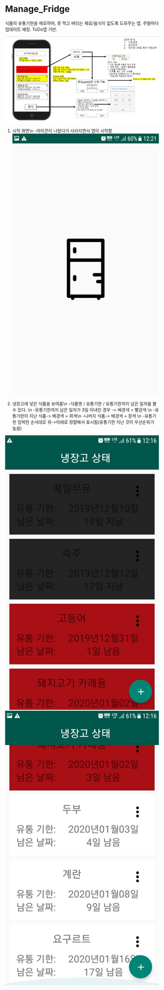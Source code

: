 # Manage_Fridge
식품의 유통기한을 메모하여, 못 먹고 버리는 재료/음식이 없도록 도와주는 앱. 주말마다 업데이트 예정.
ToDo앱 기반.

![initial](https://github.com/pakminseok/Manage_Fridge/blob/master/howToImage/requirement.JPG)

1. 시작 화면\n
-아이콘이 나왔다가 사라지면서 앱이 시작함
![FirstScreen](https://github.com/pakminseok/Manage_Fridge/blob/master/howToImage/FirstScreen.jpg)

2. 냉장고에 넣은 식품을 보여줌\n
-식품명 / 유통기한 / 유통기한까지 남은 일자를 볼 수 있다. \n
-유통기한까지 남은 일자가 3일 이내인 경우 -> 배경색 = 빨강색 \n
-유통기한이 지난 식품-> 배경색 = 회색\n
-나머지 식품-> 배경색 = 흰색 \n
-유통기한 임박한 순서대로 위->아래로 정렬해서 표시됨(유통기한 지난 것이 우선순위가  높음)

![ShowList1](https://github.com/pakminseok/Manage_Fridge/blob/master/howToImage/ShowList1.jpg)
![ShowList2](https://github.com/pakminseok/Manage_Fridge/blob/master/howToImage/ShowList2.jpg)
